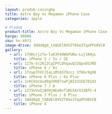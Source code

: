 ```yaml
---
layout: produk-casinghp
title: Astro Boy Vs Megaman iPhone Case
categories: apple

# Produk
product-title: Astro Boy Vs Megaman iPhone Case
harga: 90000
sku: hn-4973
image-drive: 1Hdd8gQ_tX8UEl0XVZT0Se3TqaPFU8VCB
gallery:
  - url: 1fHHcrjzfw-lu63Fd4WGPURw-LujlKHyL
    title: iPhone 5 / 5s / SE
  - url: 1I7k-Sc2KI2CgIPYLDhqauQJ3QpxD53RD
    title: iPhone 6 / 6s
  - url: 1TzwpThVCJIaLiMl037Occz_Vf6bc9g98
    title: iPhone 6 Plus / 6s Plus
  - url: 1rKCkUcUud9gUVKB7swPjBZ331SE781A3
    title: iPhone 7 / 8
  - url: 1275UVeZjBSNjNEd0vT1RU3ArX15Bfh-4
    title: iPhone 7 Plus / 8 Plus
  - url: 1Hdd8gQ_tX8UEl0XVZT0Se3TqaPFU8VCB
    title: iPhone X
---
```

